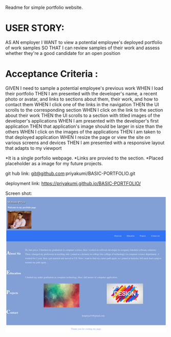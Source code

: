Readme for simple portfolio website.

USER STORY:
===========

AS AN employer
I WANT to view a potential employee's deployed portfolio of work samples
SO THAT I can review samples of their work and assess whether they're a good candidate for an open position

Acceptance Criteria :
===================

GIVEN I need to sample a potential employee's previous work
WHEN I load their portfolio
THEN I am presented with the developer's name, a recent photo or avatar, and links to sections about them, their work, and how to contact them
WHEN I click one of the links in the navigation
THEN the UI scrolls to the corresponding section
WHEN I click on the link to the section about their work
THEN the UI scrolls to a section with titled images of the developer's applications
WHEN I am presented with the developer's first application
THEN that application's image should be larger in size than the others
WHEN I click on the images of the applications
THEN I am taken to that deployed application
WHEN I resize the page or view the site on various screens and devices
THEN I am presented with a responsive layout that adapts to my viewport


*It is a  single porfolio webpage.
*Links are provied to the section.
*Placed placeholder as a image for my future projects.


git hub link:
git@github.com:priyakumi/BASIC-PORTFOLIO.git

deployment link:
 https://priyakumi.github.io/BASIC-PORTFOLIO/

Screen shot:
![screenshot](./assets/Screen-shot.png)


